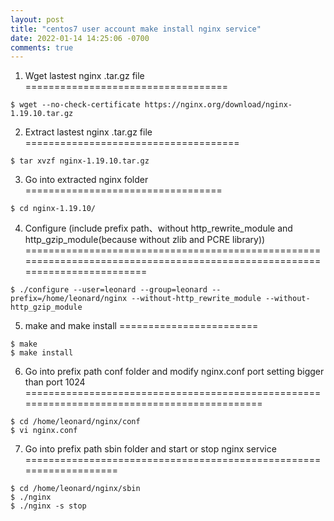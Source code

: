 ```yaml
---
layout: post
title: "centos7 user account make install nginx service"
date: 2022-01-14 14:25:06 -0700
comments: true
---
```


1. Wget lastest nginx .tar.gz file
===================================
```
$ wget --no-check-certificate https://nginx.org/download/nginx-1.19.10.tar.gz
```

2. Extract lastest nginx .tar.gz file
=====================================
```
$ tar xvzf nginx-1.19.10.tar.gz
```

3. Go into extracted nginx folder
==================================
```
$ cd nginx-1.19.10/
```

4. Configure (include prefix path、without http_rewrite_module and http_gzip_module(because without zlib and PCRE library))
===========================================================================================================================
```
$ ./configure --user=leonard --group=leonard --prefix=/home/leonard/nginx --without-http_rewrite_module --without-http_gzip_module
```

5. make and make install
========================
```
$ make
$ make install
```

6. Go into prefix path conf folder and modify nginx.conf port setting bigger than port 1024
============================================================================================
```
$ cd /home/leonard/nginx/conf
$ vi nginx.conf
```

7. Go into prefix path sbin folder and start or stop nginx service
===================================================================
```
$ cd /home/leonard/nginx/sbin
$ ./nginx
$ ./nginx -s stop
```
